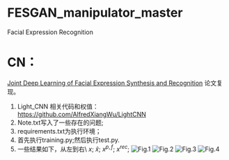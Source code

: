 # FESGAN_manipulator_master
Facial Expression Recognition
# CN：
[Joint Deep Learning of Facial Expression Synthesis and Recognition](https://ieeexplore.ieee.org/document/8943107) 论文复现。
1. Light_CNN 相关代码和权值：https://github.com/AlfredXiangWu/LightCNN
2. Note.txt写入了一些存在的问题;
3. requirements.txt为执行环境；
4. 首先执行training.py;然后执行test.py.
5. 一些结果如下，从左到右\\
$`x`$;       $`\widehat{x}`$;               $`x^{p,f}`$;           $`x^{rec}`$; 
![Fig.1](https://github.com/1056891520/FESGAN_manipulator_master/assets/71159747/77e448ce-6736-4984-8dd2-42c2a463d749)
![Fig.2](https://github.com/1056891520/FESGAN_manipulator_master/assets/71159747/528ca0a1-83ad-44f6-955b-a3b17d5b9d0e)
![Fig.3](https://github.com/1056891520/FESGAN_manipulator_master/assets/71159747/3e4c9d93-4eed-41e9-aa0b-6a946119f157)
![Fig.4](https://github.com/1056891520/FESGAN_manipulator_master/assets/71159747/53631ed3-0087-4108-9ecd-c479c1330d2a)
